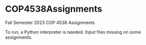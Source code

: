 # COP4538Assignments
Fall Semester 2023 COP 4538 Assignments

To run, a Python interpreter is needed. Input files missing on some assignments.
